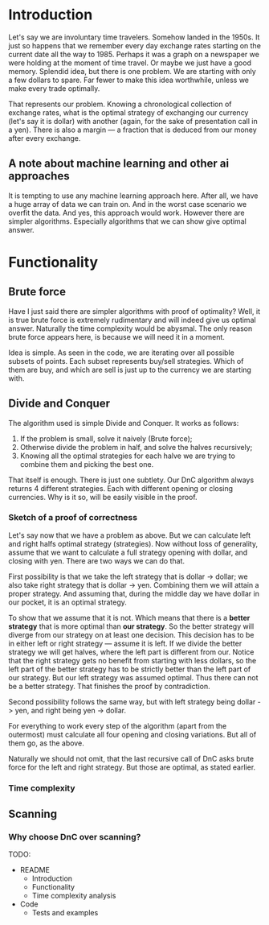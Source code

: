# Introduction

Let's say we are involuntary time travelers. Somehow landed in the 1950s. It just so happens that we remember every day exchange rates starting on the current date all the way to 1985. Perhaps it was a graph on a newspaper we were holding at the moment of time travel. Or maybe we just have a good memory. Splendid idea, but there is one problem. We are starting with only a few dollars to spare. Far fewer to make this idea worthwhile, unless we make every trade optimally.

That represents our problem. Knowing a chronological collection of exchange rates, what is the optimal strategy of exchanging our currency (let's say it is dollar) with another (again, for the sake of presentation call in a yen). There is also a margin — a fraction that is deduced from our money after every exchange.

## A note about machine learning and other ai approaches

It is tempting to use any machine learning approach here. After all, we have a huge array of data we can train on. And in the worst case scenario we overfit the data. And yes, this approach would work. However there are simpler algorithms. Especially algorithms that we can show give optimal answer.

# Functionality

## Brute force

Have I just said there are simpler algorithms with proof of optimality? Well, it is true brute force is extremely rudimentary and will indeed give us optimal answer. Naturally the time complexity would be abysmal. The only reason brute force appears here, is because we will need it in a moment.

Idea is simple. As seen in the code, we are iterating over all possible subsets of points. Each subset represents buy/sell strategies. Which of them are buy, and which are sell is just up to the currency we are starting with.

## Divide and Conquer

The algorithm used is simple Divide and Conquer. It works as follows:

1. If the problem is small, solve it naively (Brute force);
2. Otherwise divide the problem in half, and solve the halves recursively;
3. Knowing all the optimal strategies for each halve we are trying to combine them and picking the best one.

That itself is enough. There is just one subtlety. Our DnC algorithm always returns 4 different strategies. Each with different opening or closing currencies. Why is it so, will be easily visible in the proof.

### Sketch of a proof of correctness

Let's say now that we have a problem as above. But we can calculate left and right halfs optimal strategy (strategies). Now without loss of generality, assume that we want to calculate a full strategy opening with dollar, and closing with yen. There are two ways we can do that.

First possibility is that we take the left strategy that is dollar -> dollar; we also take right strategy that is dollar -> yen. Combining them we will attain a proper strategy. And assuming that, during the middle day we have dollar in our pocket, it is an optimal strategy.

To show that we assume that it is not. Which means that there is a **better strategy** that is more optimal than **our strategy**. So the better strategy will diverge from our strategy on at least one decision. This decision has to be in either left or right strategy — assume it is left. If we divide the better strategy we will get halves, where the left part is different from our. Notice that the right strategy gets no benefit from starting with less dollars, so the left part of the better strategy has to be strictly better than the left part of our strategy. But our left strategy was assumed optimal. Thus there can not be a better strategy. That finishes the proof by contradiction.

Second possibility follows the same way, but with left strategy being dollar -> yen, and right being yen -> dollar.

For everything to work every step of the algorithm (apart from the outermost) must calculate all four opening and closing variations. But all of them go, as the above.

Naturally we should not omit, that the last recursive call of DnC asks brute force for the left and right strategy. But those are optimal, as stated earlier.

### Time complexity

## Scanning

### Why choose DnC over scanning?

TODO:
  - README
    - Introduction
    - Functionality
    - Time complexity analysis
  - Code
    - Tests and examples
